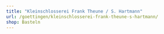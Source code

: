 ```yaml
---
title: "Kleinschlosserei Frank Theune / S. Hartmann"
url: /goettingen/kleinschlosserei-frank-theune-s-hartmann/
shop: Basteln
---
```

